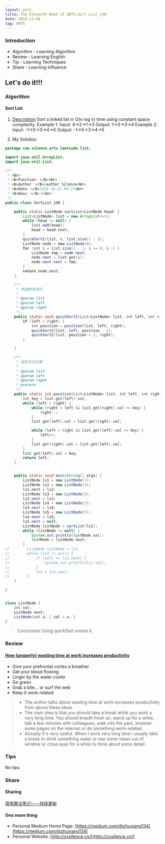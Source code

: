 ```yaml
---
layout: post
title: The Eleventh Week of ARTS:Sort List_148
date: 2018-11-04
tag: ARTS
---
```


### Introduction
- Algorithm  - Learning Algorithm
- Review  - Learning English
- Tip - Learning Techniques
- Share - Learning Influence

## Let's do it!!!
### Algorithm

#### Sort List
1. [Description](https://leetcode.com/problems/sort-list/description/)
Sort a linked list in O(n log n) time using constant space complexity.
Example 1:
Input: 4->2->1->3
Output: 1->2->3->4
Example 2:
Input: -1->5->3->4->0
Output: -1->0->3->4->5

2. My Solution

```java
package com.silence.arts.leetcode.list;

import java.util.ArrayList;
import java.util.List;

/**
 * <br>
 * <b>Function：</b><br>
 * <b>Author：</b>@author Silence<br>
 * <b>Date：</b>2018-10-21 00:23<br>
 * <b>Desc：</b>无<br>
 */
public class SortList_148 {

    public static ListNode sortList(ListNode head) {
        List<ListNode> list = new ArrayList<>();
        while (head != null) {
            list.add(head);
            head = head.next;
        }
        quickSort2(list, 0, list.size() - 1);
        ListNode node = new ListNode(0);
        for (int i = list.size() - 1; i >= 0; i--) {
            ListNode tmp = node.next;
            node.next = list.get(i);
            node.next.next = tmp;
        }
        return node.next;
    }

    /**
     * 快速排序迭代
     *
     * @param list
     * @param left
     * @param right
     */
    public static void quickSort2(List<ListNode> list, int left, int right) {
        if (left < right) {
            int position = position(list, left, right);
            quickSort2(list, left, position - 1);
            quickSort2(list, position + 1, right);
        }

    }

    /**
     * 找到中间位置
     *
     * @param list
     * @param left
     * @param right
     * @return
     */
    public static int position(List<ListNode> list, int left, int right) {
        int key = list.get(left).val;
        while (left < right) {
            while (right > left && list.get(right).val >= key) {
                right--;
            }
            list.get(left).val = list.get(right).val;

            while (left < right && list.get(left).val <= key) {
                left++;
            }
            list.get(right).val = list.get(left).val;
        }
        list.get(left).val = key;
        return left;
    }


    public static void main(String[] args) {
        ListNode ls1 = new ListNode(7);
        ListNode ls2 = new ListNode(3);
        ls1.next = ls2;
        ListNode ls3 = new ListNode(3);
        ls2.next = ls3;
        ListNode ls4 = new ListNode(2);
        ls3.next = ls4;
        ListNode ls5 = new ListNode(5);
        ls4.next = ls5;
        ls5.next = null;
        ListNode listNode = sortList(ls1);
        while (listNode != null) {
            System.out.println(listNode.val);
            listNode = listNode.next;
        }
//        ListNode listNode = ls1;
//        while (ls1 != null) {
//            if (null == ls1.next) {
//                System.out.println(ls1.val);
//            }
//            ls1 = ls1.next;
//        }
    }

}


class ListNode {
    int val;
    ListNode next;
    ListNode(int x) { val = x; }
}
```
> Conclusion
> Using quickSort solves it.

### Review
#### [How (properly) wasting time at work increases productivity](https://medium.com/swlh/how-wasting-time-at-work-properly-increases-productivity-76272d651ef0)
- Give your prefrontal cortex a breather
- Get your blood flowing
- Linger by the water cooler
- Go green
- Grab a bite… or surf the web
- Keep it work-related

> - The author talks about wasting time at work increases productivity from above these ideas
> - The main idea is that you should take a break while you work a very long time.  You should breath fresh air, stand up for a while, talk a few minutes with colleagues, walk into the park, browser some pages on the internet or do something work-related.
> - Actually It's very useful. When I work very long time I usually take a break to drink something water or see some views out of window or close eyes for a while to think about some detail.

### Tips
No tips

### Share
#### Sharing
[常用算法笔记——持续更新](http://zxsilence.cn/2018/11/%E5%B8%B8%E7%94%A8%E7%AE%97%E6%B3%95%E7%AC%94%E8%AE%B0/)


#### One more thing
- Personal Medium Home Page: [https://medium.com/@zhuxiang134](https://medium.com/@zhuxiang134)
- Personal Website: [http://zxsilence.cn/](http://zxsilence.cn/)